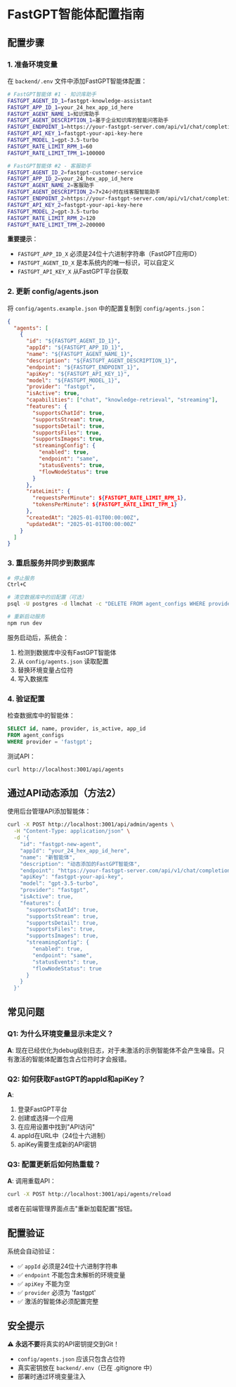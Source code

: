 # FastGPT智能体配置指南

## 配置步骤

### 1. 准备环境变量

在 `backend/.env` 文件中添加FastGPT智能体配置：

```bash
# FastGPT智能体 #1 - 知识库助手
FASTGPT_AGENT_ID_1=fastgpt-knowledge-assistant
FASTGPT_APP_ID_1=your_24_hex_app_id_here
FASTGPT_AGENT_NAME_1=知识库助手
FASTGPT_AGENT_DESCRIPTION_1=基于企业知识库的智能问答助手
FASTGPT_ENDPOINT_1=https://your-fastgpt-server.com/api/v1/chat/completions
FASTGPT_API_KEY_1=fastgpt-your-api-key-here
FASTGPT_MODEL_1=gpt-3.5-turbo
FASTGPT_RATE_LIMIT_RPM_1=60
FASTGPT_RATE_LIMIT_TPM_1=100000

# FastGPT智能体 #2 - 客服助手
FASTGPT_AGENT_ID_2=fastgpt-customer-service
FASTGPT_APP_ID_2=your_24_hex_app_id_here
FASTGPT_AGENT_NAME_2=客服助手
FASTGPT_AGENT_DESCRIPTION_2=7×24小时在线客服智能助手
FASTGPT_ENDPOINT_2=https://your-fastgpt-server.com/api/v1/chat/completions
FASTGPT_API_KEY_2=fastgpt-your-api-key-here
FASTGPT_MODEL_2=gpt-3.5-turbo
FASTGPT_RATE_LIMIT_RPM_2=120
FASTGPT_RATE_LIMIT_TPM_2=200000
```

**重要提示**：
- `FASTGPT_APP_ID_X` 必须是24位十六进制字符串（FastGPT应用ID）
- `FASTGPT_AGENT_ID_X` 是本系统内的唯一标识，可以自定义
- `FASTGPT_API_KEY_X` 从FastGPT平台获取

### 2. 更新 config/agents.json

将 `config/agents.example.json` 中的配置复制到 `config/agents.json`：

```json
{
  "agents": [
    {
      "id": "${FASTGPT_AGENT_ID_1}",
      "appId": "${FASTGPT_APP_ID_1}",
      "name": "${FASTGPT_AGENT_NAME_1}",
      "description": "${FASTGPT_AGENT_DESCRIPTION_1}",
      "endpoint": "${FASTGPT_ENDPOINT_1}",
      "apiKey": "${FASTGPT_API_KEY_1}",
      "model": "${FASTGPT_MODEL_1}",
      "provider": "fastgpt",
      "isActive": true,
      "capabilities": ["chat", "knowledge-retrieval", "streaming"],
      "features": {
        "supportsChatId": true,
        "supportsStream": true,
        "supportsDetail": true,
        "supportsFiles": true,
        "supportsImages": true,
        "streamingConfig": {
          "enabled": true,
          "endpoint": "same",
          "statusEvents": true,
          "flowNodeStatus": true
        }
      },
      "rateLimit": {
        "requestsPerMinute": ${FASTGPT_RATE_LIMIT_RPM_1},
        "tokensPerMinute": ${FASTGPT_RATE_LIMIT_TPM_1}
      },
      "createdAt": "2025-01-01T00:00:00Z",
      "updatedAt": "2025-01-01T00:00:00Z"
    }
  ]
}
```

### 3. 重启服务并同步到数据库

```bash
# 停止服务
Ctrl+C

# 清空数据库中的旧配置（可选）
psql -U postgres -d llmchat -c "DELETE FROM agent_configs WHERE provider = 'custom';"

# 重新启动服务
npm run dev
```

服务启动后，系统会：
1. 检测到数据库中没有FastGPT智能体
2. 从 `config/agents.json` 读取配置
3. 替换环境变量占位符
4. 写入数据库

### 4. 验证配置

检查数据库中的智能体：

```sql
SELECT id, name, provider, is_active, app_id 
FROM agent_configs 
WHERE provider = 'fastgpt';
```

测试API：

```bash
curl http://localhost:3001/api/agents
```

## 通过API动态添加（方法2）

使用后台管理API添加智能体：

```bash
curl -X POST http://localhost:3001/api/admin/agents \
  -H "Content-Type: application/json" \
  -d '{
    "id": "fastgpt-new-agent",
    "appId": "your_24_hex_app_id_here",
    "name": "新智能体",
    "description": "动态添加的FastGPT智能体",
    "endpoint": "https://your-fastgpt-server.com/api/v1/chat/completions",
    "apiKey": "fastgpt-your-api-key",
    "model": "gpt-3.5-turbo",
    "provider": "fastgpt",
    "isActive": true,
    "features": {
      "supportsChatId": true,
      "supportsStream": true,
      "supportsDetail": true,
      "supportsFiles": true,
      "supportsImages": true,
      "streamingConfig": {
        "enabled": true,
        "endpoint": "same",
        "statusEvents": true,
        "flowNodeStatus": true
      }
    }
  }'
```

## 常见问题

### Q1: 为什么环境变量显示未定义？

**A**: 现在已经优化为debug级别日志，对于未激活的示例智能体不会产生噪音。只有激活的智能体配置包含占位符时才会报错。

### Q2: 如何获取FastGPT的appId和apiKey？

**A**: 
1. 登录FastGPT平台
2. 创建或选择一个应用
3. 在应用设置中找到"API访问"
4. appId在URL中（24位十六进制）
5. apiKey需要生成新的API密钥

### Q3: 配置更新后如何热重载？

**A**: 调用重载API：

```bash
curl -X POST http://localhost:3001/api/agents/reload
```

或者在前端管理界面点击"重新加载配置"按钮。

## 配置验证

系统会自动验证：
- ✅ `appId` 必须是24位十六进制字符串
- ✅ `endpoint` 不能包含未解析的环境变量
- ✅ `apiKey` 不能为空
- ✅ `provider` 必须为 'fastgpt'
- ✅ 激活的智能体必须配置完整

## 安全提示

⚠️ **永远不要**将真实的API密钥提交到Git！

- `config/agents.json` 应该只包含占位符
- 真实密钥放在 `backend/.env`（已在 .gitignore 中）
- 部署时通过环境变量注入


